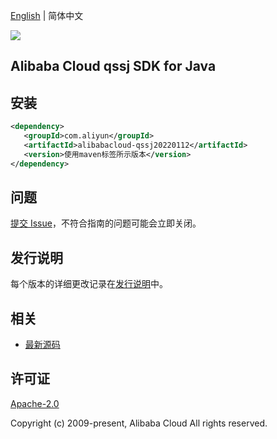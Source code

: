 [English](README.md) | 简体中文

![](https://aliyunsdk-pages.alicdn.com/icons/AlibabaCloud.svg)

## Alibaba Cloud qssj SDK for Java

## 安装

```xml
<dependency>
   <groupId>com.aliyun</groupId>
   <artifactId>alibabacloud-qssj20220112</artifactId>
   <version>使用maven标签所示版本</version>
</dependency>
```

## 问题

[提交 Issue](https://github.com/aliyun/alibabacloud-java-async-sdk/issues/new)，不符合指南的问题可能会立即关闭。

## 发行说明

每个版本的详细更改记录在[发行说明](./ChangeLog.txt)中。

## 相关

- [最新源码](https://github.com/aliyun/alibabacloud-async-java-sdk/)

## 许可证

[Apache-2.0](http://www.apache.org/licenses/LICENSE-2.0)

Copyright (c) 2009-present, Alibaba Cloud All rights reserved.
